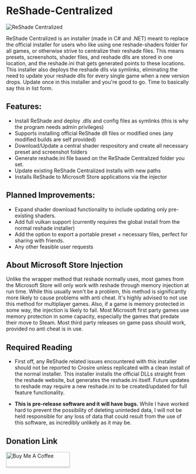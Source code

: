 # ReShade-Centralized

<img align="center" src="https://imgur.com/tB6AB6L.jpg" alt="ReShade Centralized">

ReShade Centralized is an installer (made in C# and .NET) meant to replace the official installer for users who like using one reshade-shaders folder for all games, or otherwise strive to centralize their reshade files.  This means presets, screenshots, shader files, and reshade dlls are stored in one location, and the reshade.ini that gets generated points to these locations.  This installer also deploys the reshade dlls via symlinks, eliminating the need to update your reshade dlls for every single game when a new version drops.  Update once in this installer and you're good to go.  Time to basically say this in list form.

## Features:
- Install ReShade and deploy .dlls and config files as symlinks (this is why the program needs admin privileges)
- Supports installing official ReShade dll files or modified ones (any modified builds are self provided)
- Download/Update a central shader respository and create all necessary preset and screenshot folders
- Generate reshade.ini file based on the ReShade Centralized folder you set.
- Update existing ReShade Centralized installs with new paths
- Installs ReShade to Microsoft Store applications via the injector

## Planned Improvements:
- Expand shader download functionality to include updating only pre-existing shaders.
- Add full vulkan support (currently requires the global install from the normal reshade installer)
- Add the option to export a portable preset + necessary files, perfect for sharing with friends.
- Any other feasible user requests

## About Microsoft Store Injection
Unlike the wrapper method that reshade normally uses, most games from the Microsoft Store will only work with reshade through memory injection at run time.  While this usually won't be a problem, this method is significantly more likely to cause problems with anti cheat.  It's highly advised to not use this method for multiplayer games.  Also, if a game is memory protected in some way, the injection is likely to fail.  Most Microsoft first party games use memory protection in some capacity, especially the games that predate their move to Steam.  Most third party releases on game pass should work, provided no anti cheat is in use.

## Required Reading
- First off, any ReShade related issues encountered with this installer should not be reported to Crosire unless replicated with a clean install of the normal installer.  This installer installs the official DLLs straight from the reshade website, but generates the reshade.ini itself.  Future updates to reshade may require a new reshade.ini to be created/updated for full feature functionality.

- **This is pre-release software and it will have bugs.**  While I have worked hard to prevent the possibility of deleting uninteded data, I will not be held responsible for any loss of data that could result from the use of this software, as incredibly unlikely as it may be.

## Donation Link
<a href="https://www.buymeacoffee.com/oopydoopy" target="_blank"><img src="https://www.buymeacoffee.com/assets/img/custom_images/orange_img.png" alt="Buy Me A Coffee" style="height: 41px !important;width: 174px !important;box-shadow: 0px 3px 2px 0px rgba(190, 190, 190, 0.5) !important;-webkit-box-shadow: 0px 3px 2px 0px rgba(190, 190, 190, 0.5) !important;" ></a>
